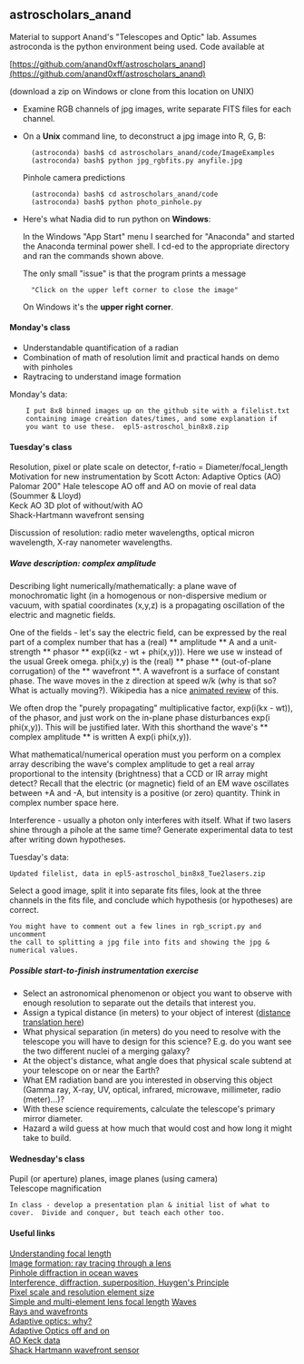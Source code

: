 ## astroscholars_anand
Material to support Anand's "Telescopes and Optic" lab.  Assumes astroconda is the python environment being used.  Code available at 

[https://github.com/anand0xff/astroscholars_anand](https://github.com/anand0xff/astroscholars_anand) 

(download a zip on Windows or clone from this location on UNIX)

- Examine RGB channels of jpg images, write separate FITS files for each channel. 

- On a **Unix** command line, to deconstruct a jpg image into R, G, B:

		(astroconda) bash$ cd astroscholars_anand/code/ImageExamples
		(astroconda) bash$ python jpg_rgbfits.py anyfile.jpg

	Pinhole camera predictions

		(astroconda) bash$ cd astroscholars_anand/code
		(astroconda) bash$ python photo_pinhole.py
		
- Here's what Nadia did to run python on **Windows**:

	In the Windows "App Start" menu I searched for "Anaconda" and started the Anaconda  terminal power shell. I cd-ed to the appropriate directory and ran the commands shown above.

	The only small "issue" is that the program prints a message 
	
		"Click on the upper left corner to close the image" 
	On Windows it's the **upper right corner**. 

#### Monday's class

- Understandable quantification of a radian
- Combination of math of resolution limit and practical hands on demo with pinholes
- Raytracing to understand image formation

Monday's data:

		I put 8x8 binned images up on the github site with a filelist.txt 
		containing image creation dates/times, and some explanation if
		you want to use these.  epl5-astroschol_bin8x8.zip


#### Tuesday's class

Resolution, pixel or plate scale on detector, f-ratio = Diameter/focal_length  
Motivation for new instrumentation by Scott Acton: Adaptive Optics (AO)  
Palomar 200" Hale telescope AO off and AO on movie of real data (Soummer & Lloyd)  
Keck AO 3D plot of without/with AO  
Shack-Hartmann wavefront sensing  

Discussion of resolution: radio meter wavelengths, optical micron wavelength, X-ray nanometer wavelengths.  

##### Wave description: complex amplitude


   Describing light numerically/mathematically: a plane wave of monochromatic
   light (in a homogenous or non-dispersive medium or vacuum, with spatial
   coordinates (x,y,z) is a propagating oscillation of the electric and magnetic
   fields.  
   
   One of the fields - let's say the electric field,  can be expressed by the
   real part of a complex number that has a (real) ** amplitude **  A and a
   unit-strength ** phasor ** exp(i(kz - wt + phi(x,y))).  Here we use w
   instead of the usual Greek omega. phi(x,y) is the (real) ** phase **
   (out-of-plane corrugation) of the ** wavefront **.  A wavefront is a
   surface of constant phase.  The wave moves in the z direction at
   speed w/k (why is that so? What is actually moving?).
   Wikipedia has a nice 
   [animated review](https://en.wikipedia.org/wiki/Plane_wave) of this.

   We often drop the "purely propagating" multiplicative factor, exp(i(kx - wt)),
   of the phasor, and just work on the in-plane phase disturbances exp(i
   phi(x,y)).  This will be justified later.  With this shorthand the wave's 
   ** complex amplitude ** is written  A exp(i phi(x,y)).
    
   What mathematical/numerical operation must you perform on a complex array
   describing the wave's complex amplitude to get a real array proportional to
   the intensity (brightness) that a CCD or IR array might detect?  Recall that
   the electric (or magnetic) field of an EM wave oscillates between +A and -A,
   but intensity is a positive (or zero) quantity.  Think in complex number
   space here.
			


Interference - usually a photon only interferes with itself.  What if two lasers shine through a pihole at the same time?  Generate experimental data to test after writing down hypotheses.

Tuesday's data:

	Updated filelist, data in epl5-astroschol_bin8x8_Tue2lasers.zip
	
Select a good image, split it into separate fits files, look at the three channels in the fits file, and conclude which hypothesis (or hypotheses) are correct.

	You might have to comment out a few lines in rgb_script.py and uncomment
	the call to splitting a jpg file into fits and showing the jpg &
	numerical values.

##### Possible start-to-finish instrumentation exercise

- Select an astronomical phenomenon or object you want to observe with enough resolution to separate out the details that interest you.  
- Assign a typical distance (in meters) to your object of interest ([distance translation here](http://www.kylesconverter.com/length/parsecs-to-light-years))
- What physical separation (in meters) do you need to resolve with the telescope you will have to design for this science? E.g. do you want see the two different nuclei of a merging galaxy?
- At the object's distance, what angle does that physical scale subtend at your telescope on or near the Earth?
- What EM radiation band are you interested in observing this object (Gamma ray, X-ray, UV, optical, infrared, microwave, millimeter, radio (meter)...)?
- With these science requirements, calculate the telescope's primary mirror diameter.
- Hazard a wild guess at how much that would cost and how long it might take to build.


#### Wednesday's class

Pupil (or aperture) planes, image planes (using camera)  
Telescope magnification  

	In class - develop a presentation plan & initial list of what to cover.  Divide and conquer, but teach each other too.



	
#### Useful links
	

[Understanding focal length](http://hyperphysics.phy-astr.gsu.edu/hbase/geoopt/foclen.html)  
[Image formation: ray tracing through a lens](https://www.physicsclassroom.com/class/refrn/Lesson-5/Converging-Lenses-Ray-Diagrams)  
[Pinhole diffraction in ocean waves](https://www.flickr.com/photos/exploratorium/3789624153/)  
[Interference, diffraction, superposition, Huygen's Principle](https://www.thoughtco.com/interference-diffraction-principle-of-superposition-2699048)  
[Pixel scale and resolution element size](https://github.com/anand0xff/astroscholars_anand/blob/master/PLSCL.pdf)   
[Simple and multi-element lens focal length](https://photo.stackexchange.com/questions/21668/what-is-the-reference-point-that-the-focal-length-of-a-lens-is-calculated-from) 
[Waves](https://blog.soton.ac.uk/soundwaves/further-concepts/1-mechanical-waves-and-light-waves/)  
[Rays and wavefronts](https://phys.libretexts.org/Courses/University_of_California_Davis/UCD%3A_Physics_7C_-_General_Physics/09%3A_Optics/9.1%3A_Rays_and_Wavefronts)  
[Adaptive optics: why?](https://www.youtube.com/watch?v=F6hmLcJOkzM)  
[Adaptive Optics off and on](https://github.com/anand0xff/astroscholars_anand/blob/master/optics/0_AO-On-Off%20(Converted).mov)  
[AO Keck data](http://www.ctio.noao.edu/~atokovin/tutorial/intro.html)  
[Shack Hartmann wavefront sensor](http://www.ctio.noao.edu/~atokovin/tutorial/part3/wfs.html)